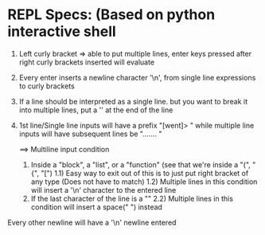 # REPL Specs: (Based on python interactive shell

1) Left curly bracket => able to put multiple lines, enter keys pressed after right curly brackets inserted will evaluate
2) Every enter inserts a newline character '\n', from single line expressions to curly brackets
3) If a line should be interpreted as a single line. but you want to break it into multiple lines, put a '\' at the end of the line
4) 1st line/Single line inputs will have a prefix "[went]> " while multiple line inputs will have subsequent lines be "....... "

    ==> Multiline input condition
    1) Inside a "block", a "list", or a "function" (see that we're inside a "(", "{", "[")
        1.1) Easy way to exit out of this is to just put right bracket of any type (Does not have to match)
        1.2) Multiple lines in this condition will insert a '\n' character to the entered line
    2) If the last character of the line is a "\"
        2.2) Multiple lines in this condition will insert a space(" ") instead

Every other newline will have a '\n' newline entered
